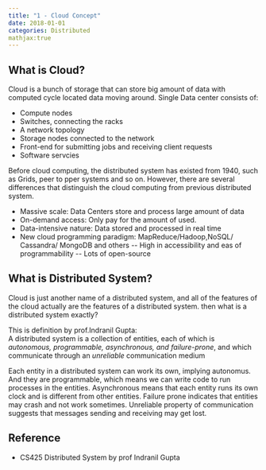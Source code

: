 ```yaml
---
title: "1 - Cloud Concept"
date: 2018-01-01
categories: Distributed
mathjax:true
---
```

## What is Cloud?
Cloud is a bunch of storage that can store big amount of data with computed cycle located data moving around.
Single Data center consists of:
- Compute nodes
- Switches, connecting the racks
- A network topology
- Storage nodes connected to the network
- Front-end for submitting jobs and receiving client requests
- Software servcies

Before cloud computing, the distributed system has existed from 1940, such as Grids, peer to pper systems and so on. However, there are several differences that distinguish the cloud computing from previous distributed system.
- Massive scale: Data Centers store and process large amount of data
- On-demand access: Only pay for the amount of used.
- Data-intensive nature: Data stored and processed in real time
- New cloud programming paradigm: MapReduce/Hadoop,NoSQL/ Cassandra/ MongoDB and others
-- High in accessibility and eas of programmability
-- Lots of open-source

## What is Distributed System?
Cloud is just another name of a distributed system, and all of the features of the cloud actually are the features of a distributed system. then what is a distributed system exactly?

This is definition by prof.Indranil Gupta: <br/>
A distributed system is a collection of entities, each of which is *autonomous, programmable, asynchronous, and failure-prone*, and which communicate through an *unreliable* communication medium

Each entity in a distributed system can work its own, implying autonomus. And they are programmable, which means we can write code to run processes in the entities. Asynchronous means that each entity runs its own clock and is different from other entities. Failure prone indicates that entities may crash and not work sometimes.
Unreliable property of communication suggests that messages sending and receiving may get lost.

## Reference
- CS425 Distributed System by prof Indranil Gupta